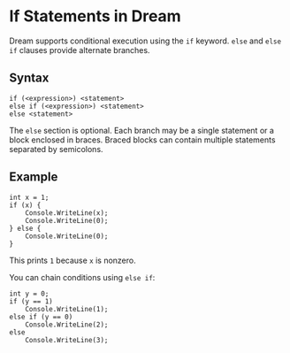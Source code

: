 # If Statements in Dream

Dream supports conditional execution using the `if` keyword. `else` and `else if` clauses provide alternate branches.

Syntax
------

```
if (<expression>) <statement>
else if (<expression>) <statement>
else <statement>
```

The `else` section is optional. Each branch may be a single statement or a block enclosed in braces. Braced blocks can contain multiple statements separated by semicolons.

Example
-------

```
int x = 1;
if (x) {
    Console.WriteLine(x);
    Console.WriteLine(0);
} else {
    Console.WriteLine(0);
}
```

This prints `1` because `x` is nonzero.

You can chain conditions using `else if`:

```
int y = 0;
if (y == 1)
    Console.WriteLine(1);
else if (y == 0)
    Console.WriteLine(2);
else
    Console.WriteLine(3);
```

